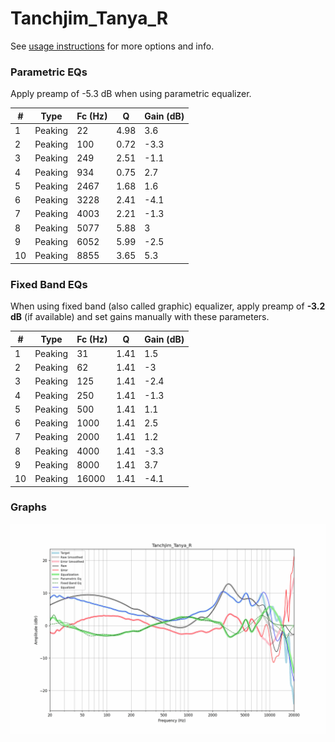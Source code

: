 # Tanchjim_Tanya_R
See [usage instructions](https://github.com/jaakkopasanen/AutoEq#usage) for more options and info.

### Parametric EQs
Apply preamp of -5.3 dB when using parametric equalizer.

|   # | Type    |   Fc (Hz) |    Q |   Gain (dB) |
|-----|---------|-----------|------|-------------|
|   1 | Peaking |        22 | 4.98 |         3.6 |
|   2 | Peaking |       100 | 0.72 |        -3.3 |
|   3 | Peaking |       249 | 2.51 |        -1.1 |
|   4 | Peaking |       934 | 0.75 |         2.7 |
|   5 | Peaking |      2467 | 1.68 |         1.6 |
|   6 | Peaking |      3228 | 2.41 |        -4.1 |
|   7 | Peaking |      4003 | 2.21 |        -1.3 |
|   8 | Peaking |      5077 | 5.88 |         3   |
|   9 | Peaking |      6052 | 5.99 |        -2.5 |
|  10 | Peaking |      8855 | 3.65 |         5.3 |

### Fixed Band EQs
When using fixed band (also called graphic) equalizer, apply preamp of **-3.2 dB** (if available) and set gains manually with these parameters.

|   # | Type    |   Fc (Hz) |    Q |   Gain (dB) |
|-----|---------|-----------|------|-------------|
|   1 | Peaking |        31 | 1.41 |         1.5 |
|   2 | Peaking |        62 | 1.41 |        -3   |
|   3 | Peaking |       125 | 1.41 |        -2.4 |
|   4 | Peaking |       250 | 1.41 |        -1.3 |
|   5 | Peaking |       500 | 1.41 |         1.1 |
|   6 | Peaking |      1000 | 1.41 |         2.5 |
|   7 | Peaking |      2000 | 1.41 |         1.2 |
|   8 | Peaking |      4000 | 1.41 |        -3.3 |
|   9 | Peaking |      8000 | 1.41 |         3.7 |
|  10 | Peaking |     16000 | 1.41 |        -4.1 |

### Graphs
![](./Tanchjim_Tanya_R.png)
